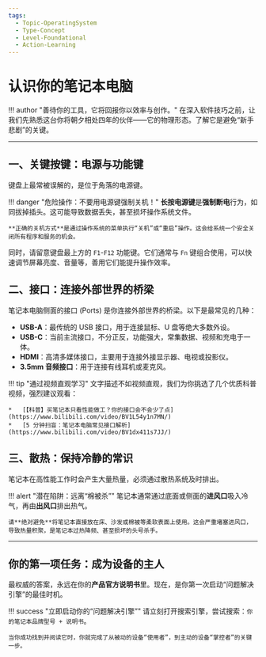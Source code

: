 ```yaml
---
tags:
  - Topic-OperatingSystem
  - Type-Concept
  - Level-Foundational
  - Action-Learning
---
```


# 认识你的笔记本电脑

!!! author "善待你的工具，它将回报你以效率与创作。"
    在深入软件技巧之前，让我们先熟悉这台你将朝夕相处四年的伙伴——它的物理形态。了解它是避免“新手悲剧”的关键。

---

## 一、关键按键：电源与功能键

键盘上最常被误解的，是位于角落的电源键。

!!! danger "危险操作：不要用电源键强制关机！"
    **长按电源键**是**强制断电**行为，如同拔掉插头。这可能导致数据丢失，甚至损坏操作系统文件。

    **正确的关机方式**是通过操作系统的菜单执行“关机”或“重启”操作。这会给系统一个安全关闭所有程序和服务的机会。

同时，请留意键盘最上方的 `F1`-`F12` 功能键。它们通常与 `Fn` 键组合使用，可以快速调节屏幕亮度、音量等，善用它们能提升操作效率。

## 二、接口：连接外部世界的桥梁

笔记本电脑侧面的接口 (Ports) 是你连接外部世界的桥梁。以下是最常见的几种：

*   **USB-A**：最传统的 USB 接口，用于连接鼠标、U 盘等绝大多数外设。
*   **USB-C**：当前主流接口，不分正反，功能强大，常集数据、视频和充电于一体。
*   **HDMI**：高清多媒体接口，主要用于连接外接显示器、电视或投影仪。
*   **3.5mm 音频接口**：用于连接有线耳机或麦克风。

!!! tip "通过视频直观学习"
    文字描述不如视频直观，我们为你挑选了几个优质科普视频，强烈建议观看：

    *   [【科普】买笔记本只看性能做工？你的接口会不会少了点](https://www.bilibili.com/video/BV1L54y1n7MN/)
    *   [5 分钟扫盲：笔记本电脑常见接口解析](https://www.bilibili.com/video/BV1dx411s7JJ/)

## 三、散热：保持冷静的常识

笔记本在高性能工作时会产生大量热量，必须通过散热系统及时排出。

!!! alert "潜在陷阱：远离“棉被杀”"
    笔记本通常通过底面或侧面的**进风口**吸入冷气，再由**出风口**排出热气。

    请**绝对避免**将笔记本直接放在床、沙发或棉被等柔软表面上使用。这会严重堵塞进风口，导致热量积聚，是笔记本过热降频、甚至损坏的头号杀手。

---

## 你的第一项任务：成为设备的主人

最权威的答案，永远在你的**产品官方说明书**里。现在，是你第一次启动“问题解决引擎”的最佳时机。

!!! success "立即启动你的“问题解决引擎”"
    请立刻打开搜索引擎，尝试搜索：`你的笔记本品牌型号 + 说明书`。

    当你成功找到并阅读它时，你就完成了从被动的设备“使用者”，到主动的设备“掌控者”的关键一步。